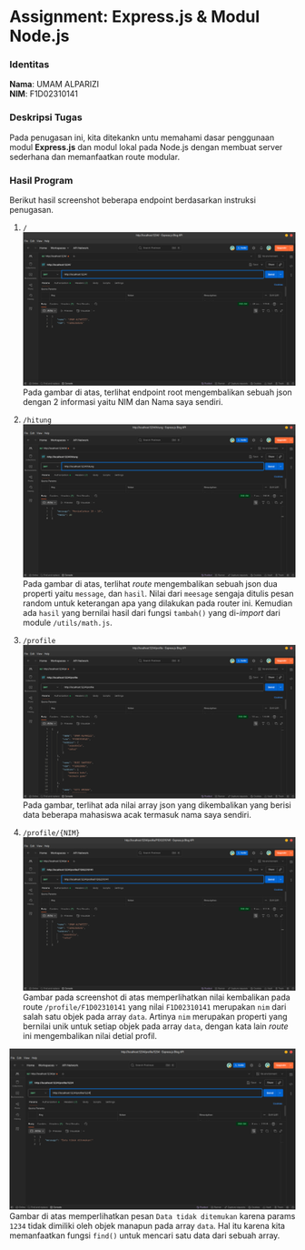 # Assignment: Express.js & Modul Node.js

### Identitas

**Nama**: UMAM ALPARIZI<br>**NIM**: F1D02310141

### Deskripsi Tugas

Pada penugasan ini, kita ditekankn untu memahami dasar penggunaan modul **Express.js** dan modul lokal pada Node.js dengan membuat server sederhana dan memanfaatkan route modular.

### Hasil Program

Berikut hasil screenshot beberapa endpoint berdasarkan instruksi penugasan.

1. `/`
  ![Base URL](ss/base-url.png)
	Pada gambar di atas, terlihat endpoint root mengembalikan sebuah json dengan 2 informasi yaitu NIM dan Nama saya sendiri.

2. `/hitung`
  ![Base URL](ss/hitung.png)
	Pada gambar di atas, terlihat *route* mengembalikan sebuah json dua properti yaitu `message`, dan `hasil`. Nilai dari `meesage` sengaja ditulis pesan random untuk keterangan apa yang dilakukan pada router ini. Kemudian ada `hasil` yang bernilai hasil dari fungsi `tambah()` yang di-*import* dari module `/utils/math.js`.

3. `/profile`
  ![Base URL](ss/profile.png)
	Pada gambar, terlihat ada nilai array json yang dikembalikan yang berisi data beberapa mahasiswa acak termasuk nama saya sendiri.

4. `/profile/{NIM}`
  ![Base URL](ss/profile-detail.png)
	Gambar pada screenshot di atas memperlihatkan nilai kembalikan pada route `/profile/F1D02310141` yang nilai `F1D02310141` merupakan `nim` dari salah satu objek pada array `data`. Artinya `nim` merupakan properti yang bernilai unik untuk setiap objek pada array `data`, dengan kata lain *route* ini mengembalikan nilai detial profil.


  ![Base URL](ss/profile-404.png)
	Gambar di atas memperlihatkan pesan `Data tidak ditemukan` karena params `1234` tidak dimiliki oleh objek manapun pada array `data`. Hal itu karena kita memanfaatkan fungsi `find()` untuk mencari satu data dari sebuah array.
